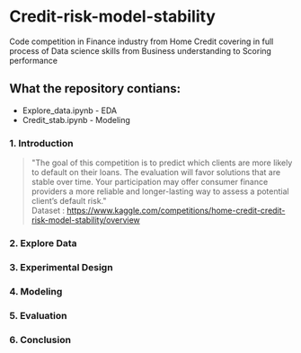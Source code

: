 # Credit-risk-model-stability
Code competition in Finance industry from Home Credit covering in full process of Data science skills from Business understanding to Scoring performance
## What the repository contians: 
* Explore_data.ipynb - EDA
* Credit_stab.ipynb - Modeling
### 1. Introduction
>"The goal of this competition is to predict which clients are more likely to default on their loans. The evaluation will favor solutions that are stable over time.
Your participation may offer consumer finance providers a more reliable and longer-lasting way to assess a potential client’s default risk." 
<br>Dataset : https://www.kaggle.com/competitions/home-credit-credit-risk-model-stability/overview

### 2. Explore Data

### 3. Experimental Design

### 4. Modeling

### 5. Evaluation

### 6. Conclusion
